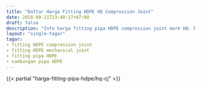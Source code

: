 ```yaml
---
title: "Daftar Harga Fitting HDPE HQ Compression Joint"
date: 2018-09-21T23:40:17+07:00
draft: false
description: "Info harga fitting pipa HDPE compression joint merk HQ. Ready stock, produk import dari Taiwan."
layout: "single-tagar"
tagar:
- fitting HDPE compression joint
- fitting HDPE mechanical joint
- fitting pipa HDPE
- sambungan pipa HDPE
---
```


{{< partial "harga-fitting-pipa-hdpe/hq-cj" >}}